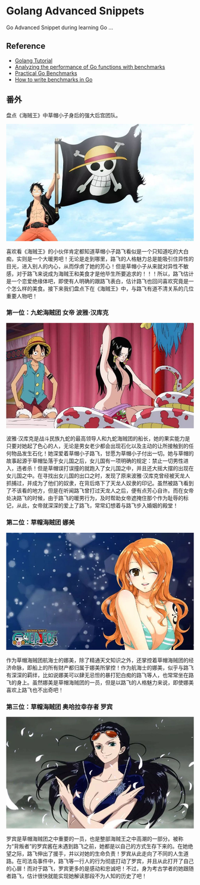 # Golang Advanced Snippets
Go Advanced Snippet during learning Go ...

## Reference
* [Golang Tutorial](https://tutorialedge.net/course/golang/)
* [Analyzing the performance of Go functions with benchmarks](https://medium.com/justforfunc/analyzing-the-performance-of-go-functions-with-benchmarks-60b8162e61c6)
* [Practical Go Benchmarks](https://stackimpact.com/blog/practical-golang-benchmarks/)
* [How to write benchmarks in Go](https://dave.cheney.net/2013/06/30/how-to-write-benchmarks-in-go)

## 番外

盘点《海贼王》中草帽小子身后的强大后宫团队。

![Monkey·D·Luffy](assets/readme/luffy.jpg)

喜欢看《海贼王》的小伙伴肯定都知道草帽小子路飞看似是一个只知道吃的大白痴，实则是一个大暖男吧！无论是走到哪里，路飞的人格魅力总是能吸引住异性的目光，进入别人的内心，从而俘虏了她的芳心！但是草帽小子从来就对异性不敏感，对于路飞来说成为海贼王和美食才是他毕生所要追求的！！！所以，路飞估计是一个恋爱绝缘体吧，即使有人明确的跟路飞表白，估计路飞也回问喜欢究竟是一个怎么样的美食。接下来我们盘点下在《海贼王》中，与路飞有道不清关系的几位重要人物吧！

### 第一位：九蛇海贼团 女帝 波雅·汉库克

![Boa·Hancock](assets/readme/hancock.jpg)

波雅·汉库克是战斗民族九蛇的最高领导人和九蛇海贼团的船长，她的果实能力是只要对她起了色心的人，无论是男女老少都会出现石化以及主动的让所接触到的任何物品发生石化！她深爱着草帽小子路飞，甘愿为草帽小子付出一切。她与草帽的故事起源于草帽坠落于女儿国之后，女儿国有一项明确的规定：禁止一切男性进入，违者杀！但是草帽误打误撞的就跑入了女儿国之中，并且还大摇大摆的出现在女儿国之中。在寻找出女儿国的出口之时，发现了原来波雅·汉库克曾经被天龙人抓捕过，并成为了他们的奴隶，在背后烙下了天龙人奴隶的印记。虽然被路飞看到了不该看的地方，但是在听闻路飞曾打过天龙人之后，便有点芳心自许。而在女帝处决路飞的时候，由于路飞的暖男行为，及时帮助女帝遮掩住那个作为耻辱的标记，从此，女帝就深深的爱上了路飞，常常幻想着与路飞步入婚姻的殿堂！

### 第二位：草帽海贼团 娜美

![Nami](assets/readme/nami.jpg)

作为草帽海贼团航海士的娜美，除了精通天文知识之外，还掌控着草帽海贼团的经济命脉，即船上的所有财产都归属于娜美所掌控！作为航海士的娜美，似乎与路飞有深深的羁绊，比如说娜美可以肆无忌怛的暴打犯白痴的路飞等人，也常常坐在路飞的身上。虽然娜美是草帽海贼团的一员，但是以路飞的人格魅力来说，即使娜美喜欢上路飞也不出奇吧！

### 第三位：草帽海贼团 奥哈拉幸存者 罗宾

![Nico·Robin](assets/readme/robin.jpg)

罗宾是草帽海贼团之中重要的一员，也是整部海贼王之中高潮的一部分。被称为“背叛者”的罗宾酱在未遇到路飞之前，她都是以自己的方式生存下来的。在她绝望之际，路飞伸出了援手，并以对她的生命负责！罗宾从此走向了不同的人生道路。在司法岛事件中，路飞等一行人的行为彻底打动了罗宾，并且从此打开了自己的心扉！而对于路飞，罗宾更多的是感动和忠诚吧！不过，身为考古学者的她跟随者路飞，估计很快就能实现她解读那段不为人知的历史了吧！
